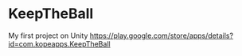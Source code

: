 # KeepTheBall
My first project on Unity
https://play.google.com/store/apps/details?id=com.kopeapps.KeepTheBall

